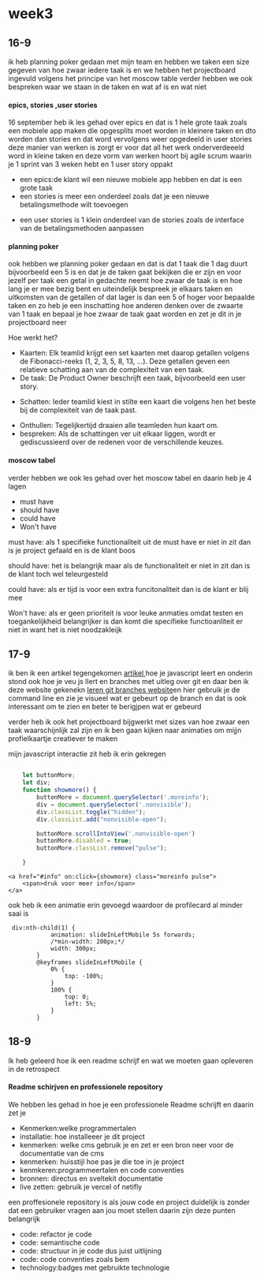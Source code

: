 <div class="week3 generalStyling">


<h1 id="week3">week3</h2>

<h2>16-9</h2>
ik heb planning poker gedaan met mijn team en hebben
    we taken een size gegeven van hoe zwaar iedere taak is en we hebben het
   projectboard ingevuld volgens het principe van het moscow table
verder hebben we ook bespreken waar we staan in de taken en wat af is en wat niet
</p>


<h4>epics, stories ,user stories</h4>
<p>
    16 september heb ik les gehad over epics en dat is 1 hele grote taak zoals een mobiele app maken
    die opgesplits moet worden in kleinere taken en dto worden dan stories en dat word vervolgens weer opgedeeld in user stories
    deze manier van werken is zorgt er voor dat all het werk onderverdeeeld word in kleine taken en deze vorm van werken hoort bij agile scrum
    waarin je 1 sprint van 3 weken hebt en 1 user story oppakt

</p>
<ul>
    <li>
        een epics:de klant wil een nieuwe mobiele app hebben en dat is een grote taak
    </li>
    <li>
        een stories is meer een onderdeel zoals dat je een nieuwe betalingsmethode wilt toevoegen
    </li>
    <li>

een user stories is 1 klein onderdeel van de stories zoals de interface van de betalingsmethoden aanpassen
</li>
</ul>
<p>


</p>

<h4>planning poker</h4>


<p>
    ook hebben we planning poker gedaan en dat is dat 1 taak die 1 dag duurt bijvoorbeeld een 5 is en dat je
    de taken gaat bekijken die er zijn en voor jezelf per taak een getal in gedachte neemt hoe zwaar de taak is en hoe lang je er mee bezig bent
    en uiteindelijk bespreek je elkaars taken en uitkomsten van de getallen of dat lager is dan een 5 of hoger voor bepaalde taken en
    zo heb je een inschatting hoe anderen denken over de zwaarte van 1 taak en bepaal je hoe zwaar de taak gaat worden en zet je dit in je projectboard neer

</p>
<p>
    Hoe werkt het?
</p>

<ul>
    <li>
        Kaarten: Elk teamlid krijgt een set kaarten met daarop getallen volgens de Fibonacci-reeks (1, 2, 3, 5, 8, 13, ...). Deze getallen geven een relatieve schatting aan van de complexiteit van een taak.
    </li>
    <li>
        De taak: De Product Owner beschrijft een taak, bijvoorbeeld een user story.
    </li>
    <li>

Schatten: Ieder teamlid kiest in stilte een kaart die volgens hen het beste bij de complexiteit van de taak past.
</li>
<li>
Onthullen: Tegelijkertijd draaien alle teamleden hun kaart om.

</li>
<li> bespreken: Als de schattingen ver uit elkaar liggen, wordt er gediscussieerd over de redenen voor de verschillende keuzes.</li>
</ul>


<h4>moscow tabel</h4>
<p>verder hebben we ook les gehad over het moscow tabel en daarin heb je 4 lagen

</p>
<ul>
    <li>must have</li>
    <li>should have</li>
    <li>could have</li>
    <li>Won't have</li>
</ul>
<p>must have: als 1 specifieke functionaliteit uit de must have er niet in zit dan is je project gefaald en is de klant boos</p>
<p>should have: het is belangrijk maar als de functionaliteit er niet in zit dan is de klant toch wel teleurgesteld</p>
<p>could have: als er tijd is voor een extra funcitonaliteit dan is de klant er blij mee</p>
<p>Won't have: als er geen prioriteit is voor leuke anmaties omdat testen en toegankelijkheid belangrijker is dan komt die specifieke functioanliteit er niet in want het is niet noodzakleijk</p>



<h2>17-9</h2>

ik ben ik een artikel tegengekomen
<a href="https://blog.jetbrains.com/webstorm/2024/07/how-to-learn-javascript/?ref=dailydev">artikel
</a>
    hoe je
    javascript leert en onderin stond ook hoe je veu js llert en branches met uitleg over git en daar ben ik deze website gekenekn
    <a href="https://learngitbranching.js.org/">leren git branches website</a>en
    hier gebruik je de command line en zie je visueel wat er gebeurt op de branch en dat is ook interessant om te zien en beter te berigjpen wat er gebeurd


</p>
<p>
verder heb ik ook het projectboard bijgwerkt met sizes van hoe zwaar een taak waarschijnlijk zal zijn en ik ben gaan kijken naar animaties om mijjn profielkaartje
    creatiever te maken
</p>



<p>mijn javascript interactie zit heb ik erin gekregen</p>

````javascript

    let buttonMore;
    let div;
    function showmore() {
        buttonMore = document.querySelector('.moreinfo');
        div = document.querySelector('.nonvisible');
        div.classList.toggle("hidden");
        div.classList.add("nonvisible-open");

        buttonMore.scrollIntoView('.nonvisible-open')
        buttonMore.disabled = true;
        buttonMore.classList.remove("pulse");

    }
````

````sveltehtml
<a href="#info" on:click={showmore} class="moreinfo pulse">
    <span>druk voor meer info</span>
</a>
````


ook heb ik een animatie erin gevoegd waardoor de profilecard al minder saai is
````
 div:nth-child(1) {
            animation: slideInLeftMobile 5s forwards;
            /*min-width: 200px;*/
            width: 300px;
        }
        @keyframes slideInLeftMobile {
            0% {
                top: -100%;
            }
            100% {
                top: 0;
                left: 5%;
            }
        }
````

<h2>18-9</h2>
Ik heb geleerd hoe ik een readme schrijf en wat we moeten gaan opleveren in de retrospect
</p>



<h4>Readme schirjven en professionele repository</h4>
<p>We hebben les gehad in hoe je een professionele Readme schrijft en daarin zet
    je
</p>
<ul>
    <li>
    Kenmerken:welke programmertalen
</li>
    <li>installatie: hoe installeeer je dit project</li>
    <li>kenmerken: welke cms gebruik je en zet er een bron neer voor de documentatie van de cms</li>
    <li>kenmerken: huisstijl hoe pas je die toe in je project</li>
    <li>kenmkeren:programmeertalen en code conventies

</li>
<li>
bronnen: directus en sveltekit documentatie
</li>
<li>live zetten: gebruik je vercel of netifly</li>

</ul>

<p>
    een proffesionele repository is als jouw code en project duidelijk is zonder dat een gebruiker vragen aan jou moet stellen
    daarin zijn deze punten belangrijk
</p>
<ul>
    <li>code: refactor je code</li>
    <li>code: semantische code</li>
    <li>code: structuur in je code dus juist uitlijning </li>
    <li>code: code conventies zoals bem </li>
    <li>technology:badges met gebruikte technologie </li>
</ul>
</section>
<section>





